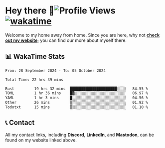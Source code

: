 # Hey there :wave:![Profile Views](https://komarev.com/ghpvc/?username=skifli) [![wakatime](https://wakatime.com/badge/user/b4317b02-0c6d-457b-82a4-a448b8a8d1df.svg)](https://wakatime.com/@b4317b02-0c6d-457b-82a4-a448b8a8d1df)

Welcome to my home away from home. Since you are here, why not [**check out my website**](https://skifli.github.io); you can find our more about myself there.

## 📊 WakaTime Stats

<!--START_SECTION:waka-->

```txt
From: 28 September 2024 - To: 05 October 2024

Total Time: 22 hrs 39 mins

Rust         19 hrs 32 mins  █████████████████████░░░░   84.55 %
TOML         1 hr 36 mins    █▓░░░░░░░░░░░░░░░░░░░░░░░   06.97 %
YAML         1 hr 3 mins     █░░░░░░░░░░░░░░░░░░░░░░░░   04.56 %
Other        26 mins         ▒░░░░░░░░░░░░░░░░░░░░░░░░   01.92 %
Todotxt      15 mins         ▒░░░░░░░░░░░░░░░░░░░░░░░░   01.10 %
```

<!--END_SECTION:waka-->

## 📞 Contact

All my contact links, including **Discord**, **LinkedIn**, and **Mastodon**, can be found on my website linked above.
